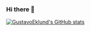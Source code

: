 ### Hi there 👋

<!--
**GustavoEklund/GustavoEklund** is a ✨ _special_ ✨ repository because its `README.md` (this file) appears on your GitHub profile.
-->

[![GustavoEklund's GitHub stats](https://github-readme-stats.vercel.app/api?username=GustavoEklund&show_icons=true&theme=radical&hide=contribs,prs,issues,stars)](https://github.com/anuraghazra/github-readme-stats)
